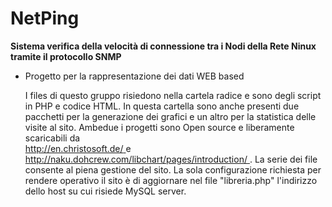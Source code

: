 NetPing
================

**Sistema verifica della velocità di  connessione  tra i Nodi della Rete Ninux tramite il protocollo SNMP**

 - Progetto per la rappresentazione dei dati WEB based
 	
	I files di questo gruppo risiedono nella cartela radice e sono degli script in PHP
	e codice HTML. In questa cartella sono anche presenti due pacchetti 
	per la generazione dei grafici e un altro per la statistica delle visite al sito.
 	Ambedue i progetti sono Open source e liberamente scaricabili da  
	[http://en.christosoft.de/ ](http://en.christosoft.de/) e
	[http://naku.dohcrew.com/libchart/pages/introduction/ ](http://naku.dohcrew.com/libchart/pages/introduction/).
	La serie dei file consente al piena gestione del sito.
	La sola configurazione richiesta per rendere operativo il sito  è di 
	aggiornare nel file "libreria.php" l'indirizzo dello host su cui risiede MySQL server.
 	
	
	    
